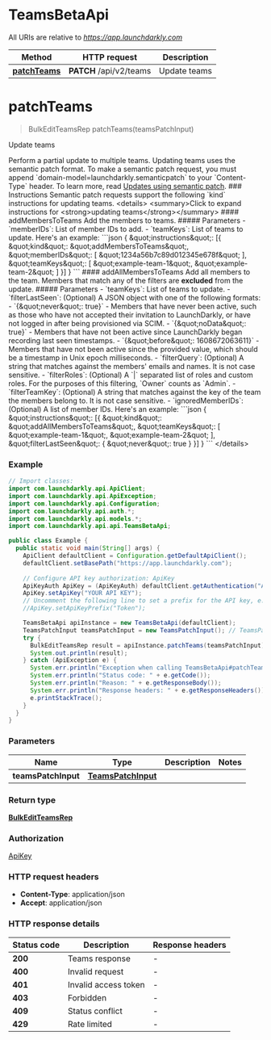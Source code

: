 # TeamsBetaApi

All URIs are relative to *https://app.launchdarkly.com*

| Method | HTTP request | Description |
|------------- | ------------- | -------------|
| [**patchTeams**](TeamsBetaApi.md#patchTeams) | **PATCH** /api/v2/teams | Update teams |


<a id="patchTeams"></a>
# **patchTeams**
> BulkEditTeamsRep patchTeams(teamsPatchInput)

Update teams

Perform a partial update to multiple teams. Updating teams uses the semantic patch format.  To make a semantic patch request, you must append &#x60;domain-model&#x3D;launchdarkly.semanticpatch&#x60; to your &#x60;Content-Type&#x60; header. To learn more, read [Updates using semantic patch](https://launchdarkly.com/docs/api#updates-using-semantic-patch).  ### Instructions  Semantic patch requests support the following &#x60;kind&#x60; instructions for updating teams.  &lt;details&gt; &lt;summary&gt;Click to expand instructions for &lt;strong&gt;updating teams&lt;/strong&gt;&lt;/summary&gt;  #### addMembersToTeams  Add the members to teams.  ##### Parameters  - &#x60;memberIDs&#x60;: List of member IDs to add. - &#x60;teamKeys&#x60;: List of teams to update.  Here&#39;s an example:  &#x60;&#x60;&#x60;json {   \&quot;instructions\&quot;: [{     \&quot;kind\&quot;: \&quot;addMembersToTeams\&quot;,     \&quot;memberIDs\&quot;: [       \&quot;1234a56b7c89d012345e678f\&quot;     ],     \&quot;teamKeys\&quot;: [       \&quot;example-team-1\&quot;,       \&quot;example-team-2\&quot;     ]   }] } &#x60;&#x60;&#x60;  #### addAllMembersToTeams  Add all members to the team. Members that match any of the filters are **excluded** from the update.  ##### Parameters  - &#x60;teamKeys&#x60;: List of teams to update. - &#x60;filterLastSeen&#x60;: (Optional) A JSON object with one of the following formats:   - &#x60;{\&quot;never\&quot;: true}&#x60; - Members that have never been active, such as those who have not accepted their invitation to LaunchDarkly, or have not logged in after being provisioned via SCIM.   - &#x60;{\&quot;noData\&quot;: true}&#x60; - Members that have not been active since LaunchDarkly began recording last seen timestamps.   - &#x60;{\&quot;before\&quot;: 1608672063611}&#x60; - Members that have not been active since the provided value, which should be a timestamp in Unix epoch milliseconds. - &#x60;filterQuery&#x60;: (Optional) A string that matches against the members&#39; emails and names. It is not case sensitive. - &#x60;filterRoles&#x60;: (Optional) A &#x60;|&#x60; separated list of roles and custom roles. For the purposes of this filtering, &#x60;Owner&#x60; counts as &#x60;Admin&#x60;. - &#x60;filterTeamKey&#x60;: (Optional) A string that matches against the key of the team the members belong to. It is not case sensitive. - &#x60;ignoredMemberIDs&#x60;: (Optional) A list of member IDs.  Here&#39;s an example:  &#x60;&#x60;&#x60;json {   \&quot;instructions\&quot;: [{     \&quot;kind\&quot;: \&quot;addAllMembersToTeams\&quot;,     \&quot;teamKeys\&quot;: [       \&quot;example-team-1\&quot;,       \&quot;example-team-2\&quot;     ],     \&quot;filterLastSeen\&quot;: { \&quot;never\&quot;: true }   }] } &#x60;&#x60;&#x60;  &lt;/details&gt; 

### Example
```java
// Import classes:
import com.launchdarkly.api.ApiClient;
import com.launchdarkly.api.ApiException;
import com.launchdarkly.api.Configuration;
import com.launchdarkly.api.auth.*;
import com.launchdarkly.api.models.*;
import com.launchdarkly.api.api.TeamsBetaApi;

public class Example {
  public static void main(String[] args) {
    ApiClient defaultClient = Configuration.getDefaultApiClient();
    defaultClient.setBasePath("https://app.launchdarkly.com");
    
    // Configure API key authorization: ApiKey
    ApiKeyAuth ApiKey = (ApiKeyAuth) defaultClient.getAuthentication("ApiKey");
    ApiKey.setApiKey("YOUR API KEY");
    // Uncomment the following line to set a prefix for the API key, e.g. "Token" (defaults to null)
    //ApiKey.setApiKeyPrefix("Token");

    TeamsBetaApi apiInstance = new TeamsBetaApi(defaultClient);
    TeamsPatchInput teamsPatchInput = new TeamsPatchInput(); // TeamsPatchInput | 
    try {
      BulkEditTeamsRep result = apiInstance.patchTeams(teamsPatchInput);
      System.out.println(result);
    } catch (ApiException e) {
      System.err.println("Exception when calling TeamsBetaApi#patchTeams");
      System.err.println("Status code: " + e.getCode());
      System.err.println("Reason: " + e.getResponseBody());
      System.err.println("Response headers: " + e.getResponseHeaders());
      e.printStackTrace();
    }
  }
}
```

### Parameters

| Name | Type | Description  | Notes |
|------------- | ------------- | ------------- | -------------|
| **teamsPatchInput** | [**TeamsPatchInput**](TeamsPatchInput.md)|  | |

### Return type

[**BulkEditTeamsRep**](BulkEditTeamsRep.md)

### Authorization

[ApiKey](../README.md#ApiKey)

### HTTP request headers

 - **Content-Type**: application/json
 - **Accept**: application/json

### HTTP response details
| Status code | Description | Response headers |
|-------------|-------------|------------------|
| **200** | Teams response |  -  |
| **400** | Invalid request |  -  |
| **401** | Invalid access token |  -  |
| **403** | Forbidden |  -  |
| **409** | Status conflict |  -  |
| **429** | Rate limited |  -  |

